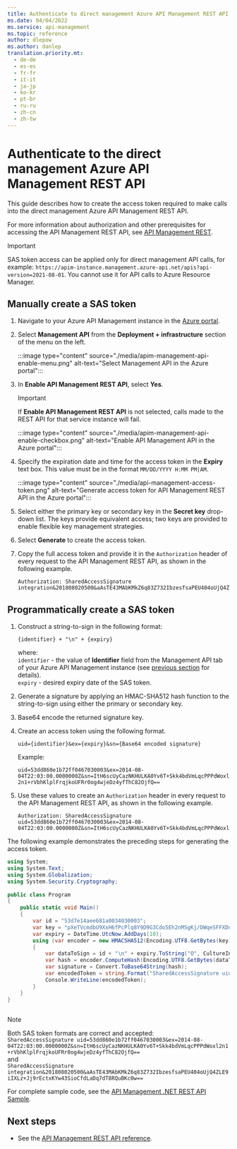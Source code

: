 ```yaml
---
title: Authenticate to direct management Azure API Management REST API
ms.date: 04/04/2022
ms.service: api-management
ms.topic: reference
author: dlepow
ms.author: danlep
translation.priority.mt: 
  - de-de
  - es-es
  - fr-fr
  - it-it
  - ja-jp
  - ko-kr
  - pt-br
  - ru-ru
  - zh-cn
  - zh-tw
---
```

# Authenticate to the direct management Azure API Management REST API

This guide describes how to create the access token required to make calls into the direct management Azure API Management REST API. 
  
For more information about authorization and other prerequisites for accessing the API Management REST API, see [API Management REST](../ApiManagementREST/API-Management-REST.md).  

> [!IMPORTANT]
> SAS token access can be applied only for direct management API calls, for example: `https://apim-instance.management.azure-api.net/apis?api-version=2021-08-01`. You cannot use it for API calls to Azure Resource Manager.
  
##  <a name="ManuallyCreateToken"></a> Manually create a SAS token  
  
1. Navigate to your Azure API Management instance in the [Azure portal](https://portal.azure.com).  
1. Select **Management API** from the **Deployment + infrastructure** section of the menu on the left.

    :::image type="content" source="./media/apim-management-api-enable-menu.png" alt-text="Select Management API in the Azure portal":::

1. In **Enable API Management REST API**, select **Yes**.  
  
    > [!IMPORTANT]
    > If **Enable API Management REST API** is not selected, calls made to the REST API for that service instance will fail.  

    :::image type="content" source="./media/apim-management-api-enable-checkbox.png" alt-text="Enable API Management API in the Azure portal":::
  
1. Specify the expiration date and time for the access token in the **Expiry** text box. This value must be in the format `MM/DD/YYYY H:MM PM|AM`.  

    :::image type="content" source="./media/api-management-access-token.png" alt-text="Generate access token for API Management REST API in the Azure portal"::: 
  
1. Select either the primary key or secondary key in the **Secret key** drop-down list. The keys provide equivalent access; two keys are provided to enable flexible key management strategies.  
  
1. Select **Generate** to create the access token.  
  
1. Copy the full access token and provide it in the `Authorization` header of every request to the API Management REST API, as shown in the following example.  

    ```http
    Authorization: SharedAccessSignature integration&201808020500&aAsTE43MAbKMkZ6q83Z732IbzesfsaPEU404oUjQ4ZLE9iIXLz+Jj9rEctxKYw43SioCfdLaDq7dT8RQuBKc0w==
    ```  

##  <a name="ProgrammaticallyCreateToken"></a> Programmatically create a SAS token  
  
1. Construct a string-to-sign in the following format: 
  
     `{identifier} + "\n" + {expiry}`  

    where:  
    `identifier` - the value of **Identifier** field from the Management API tab of your Azure API Management instance (see [previous section](#ManuallyCreateToken) for details).  
    `expiry` - desired expiry date of the SAS token.
  
1. Generate a signature by applying an HMAC-SHA512 hash function to the string-to-sign using either the primary or secondary key.  
  
1. Base64 encode the returned signature key.  
  
1. Create an access token using the following format.  
  
     `uid={identifier}&ex={expiry}&sn={Base64 encoded signature}` 

     Example: 
    
    `uid=53dd860e1b72ff0467030003&ex=2014-08-04T22:03:00.0000000Z&sn=ItH6scUyCazNKHULKA0Yv6T+Skk4bdVmLqcPPPdWoxl2n1+rVbhKlplFrqjkoUFRr0og4wjeDz4yfThC82OjfQ==`  
  
1. Use these values to create an `Authorization` header in every request to the API Management REST API, as shown in the following example.  
  
    ```http  
    Authorization: SharedAccessSignature uid=53dd860e1b72ff0467030003&ex=2014-08-04T22:03:00.0000000Z&sn=ItH6scUyCazNKHULKA0Yv6T+Skk4bdVmLqcPPPdWoxl2n1+rVbhKlplFrqjkoUFRr0og4wjeDz4yfThC82OjfQ==
    ```  
  
 The following example demonstrates the preceding steps for generating the access token.  
  
```c#  
using System;   
using System.Text;   
using System.Globalization;   
using System.Security.Cryptography;   
  
public class Program   
{   
    public static void Main()   
    {   
        var id = "53d7e14aee681a0034030003";   
        var key = "pXeTVcmdbU9XxH6fPcPlq8Y9D9G3Cdo5Eh2nMSgKj/DWqeSFFXDdmpz5Trv+L2hQNM+nGa704Rf8Z22W9O1jdQ==";   
        var expiry = DateTime.UtcNow.AddDays(10);   
        using (var encoder = new HMACSHA512(Encoding.UTF8.GetBytes(key)))   
        {   
            var dataToSign = id + "\n" + expiry.ToString("O", CultureInfo.InvariantCulture);   
            var hash = encoder.ComputeHash(Encoding.UTF8.GetBytes(dataToSign));   
            var signature = Convert.ToBase64String(hash);   
            var encodedToken = string.Format("SharedAccessSignature uid={0}&ex={1:o}&sn={2}", id, expiry, signature);   
            Console.WriteLine(encodedToken);   
        }   
    }   
}  
  
```  

> [!NOTE]
> Both SAS token formats are correct and accepted:  
> `SharedAccessSignature uid=53dd860e1b72ff0467030003&ex=2014-08-04T22:03:00.0000000Z&sn=ItH6scUyCazNKHULKA0Yv6T+Skk4bdVmLqcPPPdWoxl2n1+rVbhKlplFrqjkoUFRr0og4wjeDz4yfThC82OjfQ==`  
> and  
> `SharedAccessSignature integration&201808020500&aAsTE43MAbKMkZ6q83Z732IbzesfsaPEU404oUjQ4ZLE9iIXLz+Jj9rEctxKYw43SioCfdLaDq7dT8RQuBKc0w==`  
  
 For complete sample code, see the [API Management .NET REST API Sample](https://github.com/Azure/api-management-samples/tree/master/restApiDemo).  

## Next steps

* See the [API Management REST API reference](/rest/api/apimanagement).
